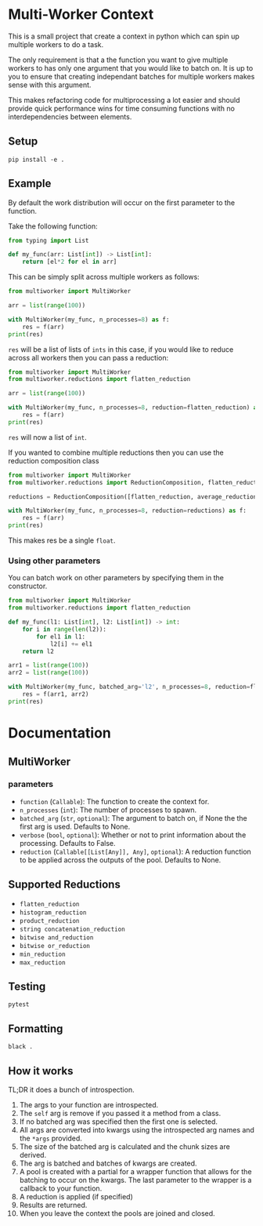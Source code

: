 # Multi-Worker Context

This is a small project that create a context in python which can spin up multiple workers to do a task.

The only requirement is that a the function you want to give multiple workers to has only one argument that you would like to batch on. It is up to you to ensure that creating independant batches for multiple workers makes sense with this argument.

This makes refactoring code for multiprocessing a lot easier and should provide quick performance wins for time consuming functions with no interdependencies between elements.

## Setup

```
pip install -e .
```

## Example

By default the work distribution will occur on the first parameter to the function.

Take the following function:

```python
from typing import List

def my_func(arr: List[int]) -> List[int]:
    return [el*2 for el in arr]
```

This can be simply split across multiple workers as follows:

```python
from multiworker import MultiWorker

arr = list(range(100))

with MultiWorker(my_func, n_processes=8) as f:
    res = f(arr)
print(res)
```

`res` will be a list of lists of `ints` in this case, if you would like to reduce across all workers then you can pass a reduction:

```python
from multiworker import MultiWorker
from multiworker.reductions import flatten_reduction

arr = list(range(100))

with MultiWorker(my_func, n_processes=8, reduction=flatten_reduction) as f:
    res = f(arr)
print(res)
```

`res` will now a list of `int`.

If you wanted to combine multiple reductions then you can use the reduction composition class

```python
from multiworker import MultiWorker
from multiworker.reductions import ReductionComposition, flatten_reduction, average_reduction

reductions = ReductionComposition([flatten_reduction, average_reduction])

with MultiWorker(my_func, n_processes=8, reduction=reductions) as f:
    res = f(arr)
print(res)
```

This makes res be a single `float`.

### Using other parameters

You can batch work on other parameters by specifying them in the constructor.

```python
from multiworker import MultiWorker
from multiworker.reductions import flatten_reduction

def my_func(l1: List[int], l2: List[int]) -> int:
    for i in range(len(l2)):
        for el1 in l1:
            l2[i] += el1
    return l2

arr1 = list(range(100))
arr2 = list(range(100))

with MultiWorker(my_func, batched_arg='l2', n_processes=8, reduction=flatten_reduction) as f:
    res = f(arr1, arr2)
print(res)
```

# Documentation

## MultiWorker
### parameters
+ `function` (`Callable`): The function to create the context for.
+ `n_processes` (`int`): The number of processes to spawn.
+ `batched_arg` (`str`, `optional`): The argument to batch on, if None the the first arg is used. Defaults to None.
+ `verbose` (`bool`, `optional`): Whether or not to print information about the processing. Defaults to False.
+ `reduction` (`Callable[[List[Any]], Any]`, `optional`): A reduction function to be applied across the outputs of the pool. Defaults to None.
## Supported Reductions
+ `flatten_reduction`
+ `histogram_reduction`
+ `product_reduction`
+ `string concatenation_reduction`
+ `bitwise and_reduction`
+ `bitwise or_reduction`
+ `min_reduction`
+ `max_reduction`

## Testing
```
pytest
```

## Formatting
```
black .
```

## How it works

TL;DR it does a bunch of introspection.

1. The args to your function are introspected.
2. The `self` arg is remove if you passed it a method from a class.
3. If no batched arg was specified then the first one is selected.
4. All args are converted into kwargs using the introspected arg names and the `*args` provided.
5. The size of the batched arg is calculated and the chunk sizes are derived.
6. The arg is batched and batches of kwargs are created.
7. A pool is created with a partial for a wrapper function that allows for the batching to occur on the kwargs. The last parameter to the wrapper is a callback to your function.
8. A reduction is applied (if specified)
9. Results are returned.
10. When you leave the context the pools are joined and closed.